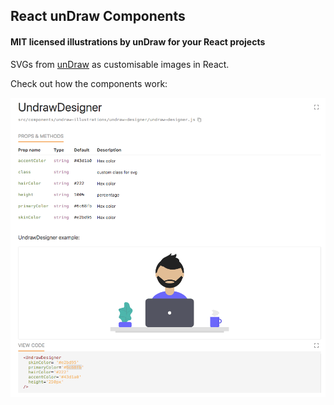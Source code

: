 ## React unDraw Components

#### MIT licensed illustrations by unDraw for your React projects

SVGs from [unDraw](https://undraw.co/) as customisable images in React.  

Check out how the components work:

![alt text](readme.gif)

